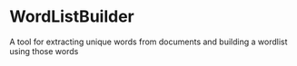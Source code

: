 # WordListBuilder
A tool for extracting unique words from documents and building a wordlist using those words
